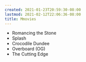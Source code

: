 ```yaml
---
created: 2021-01-23T20:59:30-08:00
lastmod: 2021-02-12T22:06:36-08:00
title: Mmovies
---
```


- Romancing the Stone
- Splash
- Crocodile Dundee
- Overboard (OG)
- The Cutting Edge